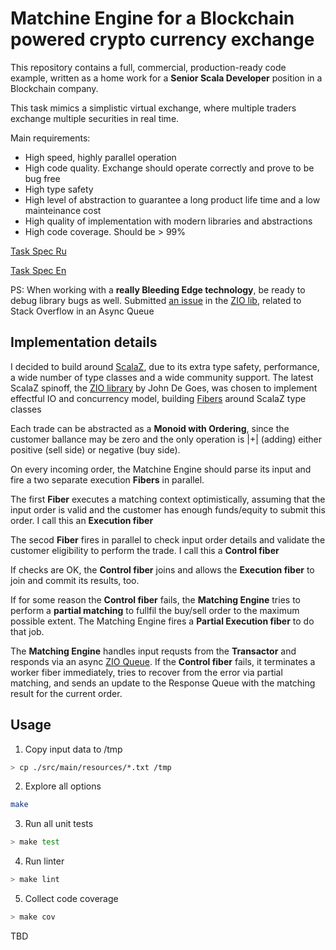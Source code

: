 # Matchine Engine for a Blockchain powered crypto currency exchange 

This repository contains a full, commercial, production-ready code example, written as a home work for a **Senior Scala Developer** position in a Blockchain company.

This task mimics a simplistic virtual exchange, where multiple traders exchange multiple securities in real time.

Main requirements:

- High speed, highly parallel operation
- High code quality. Exchange should operate correctly and prove to be bug free 
- High type safety
- High level of abstraction to guarantee a long product life time and a low mainteinance cost
- High quality of implementation with modern libraries and abstractions
- High code coverage. Should be > 99%

[Task Spec Ru](https://github.com/tampler/interview_scala/blob/master/doc/task0_ru.md)

[Task Spec En](https://github.com/tampler/interview_scala/blob/master/doc/task0_en.md)

PS: When working with a **really Bleeding Edge technology**, be ready to debug library bugs as well. Submitted [an issue](https://github.com/scalaz/scalaz-zio/issues/567) in the [ZIO lib](https://scalaz.github.io/scalaz-zio), related to Stack Overflow in an Async Queue

## Implementation details
I decided to build around [ScalaZ](https://scalaz.github.io/7/), due to its extra type safety, performance, a wide number of type classes and a wide community support. The latest ScalaZ spinoff, the [ZIO library](https://scalaz.github.io/scalaz-zio/) by John De Goes, was chosen to implement effectful IO and concurrency model, building [Fibers](https://scalaz.github.io/scalaz-zio/datatypes/fiber.html) around ScalaZ type classes

Each trade can be abstracted as a **Monoid with Ordering**, since the customer ballance may be zero and the only operation is |+| (adding) either positive (sell side) or negative (buy side).

On every incoming order, the Matchine Engine should parse its input and fire a two separate execution **Fibers** in parallel. 

The first **Fiber** executes a matching context optimistically, assuming that the input order is valid and the customer has enough funds/equity to submit this order. I call this an **Execution fiber**

The secod **Fiber** fires in parallel to check input order details and validate the customer eligibility to perform the trade. I call this a **Control fiber**

If checks are OK, the **Control fiber** joins and allows the **Execution fiber** to join and commit its results, too.

If for some reason the **Control fiber** fails, the **Matching Engine** tries to perform a **partial matching** to fullfil the buy/sell order to the maximum possible extent. The Matching Engine fires a **Partial Execution fiber** to do that job. 

The **Matching Engine** handles input requsts from the **Transactor** and responds via an async [ZIO Queue](https://scalaz.github.io/scalaz-zio/datatypes/queue.html). If the **Control fiber** fails, it terminates a worker fiber immediately, tries to recover from the error via partial matching, and sends an update to the Response Queue with the matching result for the current order.

## Usage

1. Copy input data to /tmp 
```bash
> cp ./src/main/resources/*.txt /tmp
```
2. Explore all options 
```bash 
make
```
3. Run all unit tests
```bash 
> make test
```
4. Run linter
``` bash 
> make lint
```

5. Collect code coverage
``` bash
> make cov
```

TBD

